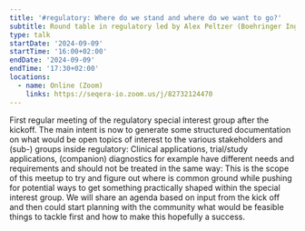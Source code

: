 ```yaml
---
title: '#regulatory: Where do we stand and where do we want to go?'
subtitle: Round table in regulatory led by Alex Peltzer (Boehringer Ingelheim Pharma GmbH)
type: talk
startDate: '2024-09-09'
startTime: '16:00+02:00'
endDate: '2024-09-09'
endTime: '17:30+02:00'
locations:
  - name: Online (Zoom)
    links: https://seqera-io.zoom.us/j/82732124470
---
```


First regular meeting of the regulatory special interest group after the kickoff. The main intent is now to generate some structured documentation on what would be open topics of interest to the various stakeholders and (sub-) groups inside regulatory: Clinical applications, trial/study applications, (companion) diagnostics for example have different needs and requirements and should not be treated in the same way: This is the scope of this meetup to try and figure out where is common ground while pushing for potential ways to get something practically shaped within the special interest group. We will share an agenda based on input from the kick off and then could start planning with the community what would be feasible things to tackle first and how to make this hopefully a success.
